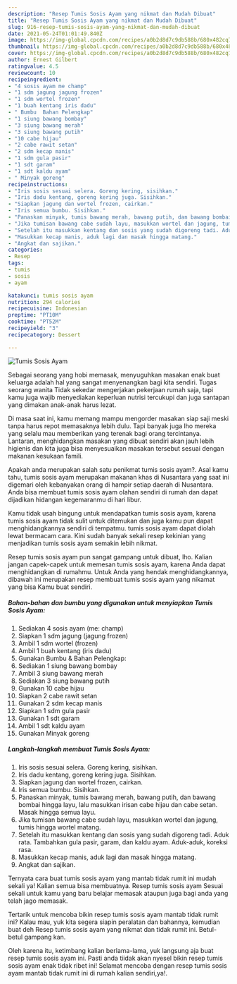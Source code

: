 ```yaml
---
description: "Resep Tumis Sosis Ayam yang nikmat dan Mudah Dibuat"
title: "Resep Tumis Sosis Ayam yang nikmat dan Mudah Dibuat"
slug: 916-resep-tumis-sosis-ayam-yang-nikmat-dan-mudah-dibuat
date: 2021-05-24T01:01:49.840Z
image: https://img-global.cpcdn.com/recipes/a0b2d8d7c9db588b/680x482cq70/tumis-sosis-ayam-foto-resep-utama.jpg
thumbnail: https://img-global.cpcdn.com/recipes/a0b2d8d7c9db588b/680x482cq70/tumis-sosis-ayam-foto-resep-utama.jpg
cover: https://img-global.cpcdn.com/recipes/a0b2d8d7c9db588b/680x482cq70/tumis-sosis-ayam-foto-resep-utama.jpg
author: Ernest Gilbert
ratingvalue: 4.5
reviewcount: 10
recipeingredient:
- "4 sosis ayam me champ"
- "1 sdm jagung jagung frozen"
- "1 sdm wortel frozen"
- "1 buah kentang iris dadu"
- " Bumbu  Bahan Pelengkap"
- "1 siung bawang bombay"
- "3 siung bawang merah"
- "3 siung bawang putih"
- "10 cabe hijau"
- "2 cabe rawit setan"
- "2 sdm kecap manis"
- "1 sdm gula pasir"
- "1 sdt garam"
- "1 sdt kaldu ayam"
- " Minyak goreng"
recipeinstructions:
- "Iris sosis sesuai selera. Goreng kering, sisihkan."
- "Iris dadu kentang, goreng kering juga. Sisihkan."
- "Siapkan jagung dan wortel frozen, cairkan."
- "Iris semua bumbu. Sisihkan."
- "Panaskan minyak, tumis bawang merah, bawang putih, dan bawang bombai hingga layu, lalu masukkan irisan cabe hijau dan cabe setan. Masak hingga semua layu."
- "Jika tumisan bawang cabe sudah layu, masukkan wortel dan jagung, tumis hingga wortel matang."
- "Setelah itu masukkan kentang dan sosis yang sudah digoreng tadi. Aduk rata. Tambahkan gula pasir, garam, dan kaldu ayam. Aduk-aduk, koreksi rasa."
- "Masukkan kecap manis, aduk lagi dan masak hingga matang."
- "Angkat dan sajikan."
categories:
- Resep
tags:
- tumis
- sosis
- ayam

katakunci: tumis sosis ayam 
nutrition: 294 calories
recipecuisine: Indonesian
preptime: "PT10M"
cooktime: "PT52M"
recipeyield: "3"
recipecategory: Dessert

---
```



![Tumis Sosis Ayam](https://img-global.cpcdn.com/recipes/a0b2d8d7c9db588b/680x482cq70/tumis-sosis-ayam-foto-resep-utama.jpg)

Sebagai seorang yang hobi memasak, menyuguhkan masakan enak buat keluarga adalah hal yang sangat menyenangkan bagi kita sendiri. Tugas seorang  wanita Tidak sekedar mengerjakan pekerjaan rumah saja, tapi kamu juga wajib menyediakan keperluan nutrisi tercukupi dan juga santapan yang dimakan anak-anak harus lezat.

Di masa  saat ini, kamu memang mampu mengorder masakan siap saji meski tanpa harus repot memasaknya lebih dulu. Tapi banyak juga lho mereka yang selalu mau memberikan yang terenak bagi orang tercintanya. Lantaran, menghidangkan masakan yang dibuat sendiri akan jauh lebih higienis dan kita juga bisa menyesuaikan masakan tersebut sesuai dengan makanan kesukaan famili. 



Apakah anda merupakan salah satu penikmat tumis sosis ayam?. Asal kamu tahu, tumis sosis ayam merupakan makanan khas di Nusantara yang saat ini digemari oleh kebanyakan orang di hampir setiap daerah di Nusantara. Anda bisa membuat tumis sosis ayam olahan sendiri di rumah dan dapat dijadikan hidangan kegemaranmu di hari libur.

Kamu tidak usah bingung untuk mendapatkan tumis sosis ayam, karena tumis sosis ayam tidak sulit untuk ditemukan dan juga kamu pun dapat menghidangkannya sendiri di tempatmu. tumis sosis ayam dapat diolah lewat bermacam cara. Kini sudah banyak sekali resep kekinian yang menjadikan tumis sosis ayam semakin lebih nikmat.

Resep tumis sosis ayam pun sangat gampang untuk dibuat, lho. Kalian jangan capek-capek untuk memesan tumis sosis ayam, karena Anda dapat menghidangkan di rumahmu. Untuk Anda yang hendak menghidangkannya, dibawah ini merupakan resep membuat tumis sosis ayam yang nikamat yang bisa Kamu buat sendiri.

<!--inarticleads1-->

##### Bahan-bahan dan bumbu yang digunakan untuk menyiapkan Tumis Sosis Ayam:

1. Sediakan 4 sosis ayam (me: champ)
1. Siapkan 1 sdm jagung (jagung frozen)
1. Ambil 1 sdm wortel (frozen)
1. Ambil 1 buah kentang (iris dadu)
1. Gunakan  Bumbu &amp; Bahan Pelengkap:
1. Sediakan 1 siung bawang bombay
1. Ambil 3 siung bawang merah
1. Sediakan 3 siung bawang putih
1. Gunakan 10 cabe hijau
1. Siapkan 2 cabe rawit setan
1. Gunakan 2 sdm kecap manis
1. Siapkan 1 sdm gula pasir
1. Gunakan 1 sdt garam
1. Ambil 1 sdt kaldu ayam
1. Gunakan  Minyak goreng




<!--inarticleads2-->

##### Langkah-langkah membuat Tumis Sosis Ayam:

1. Iris sosis sesuai selera. Goreng kering, sisihkan.
1. Iris dadu kentang, goreng kering juga. Sisihkan.
1. Siapkan jagung dan wortel frozen, cairkan.
1. Iris semua bumbu. Sisihkan.
1. Panaskan minyak, tumis bawang merah, bawang putih, dan bawang bombai hingga layu, lalu masukkan irisan cabe hijau dan cabe setan. Masak hingga semua layu.
1. Jika tumisan bawang cabe sudah layu, masukkan wortel dan jagung, tumis hingga wortel matang.
1. Setelah itu masukkan kentang dan sosis yang sudah digoreng tadi. Aduk rata. Tambahkan gula pasir, garam, dan kaldu ayam. Aduk-aduk, koreksi rasa.
1. Masukkan kecap manis, aduk lagi dan masak hingga matang.
1. Angkat dan sajikan.




Ternyata cara buat tumis sosis ayam yang mantab tidak rumit ini mudah sekali ya! Kalian semua bisa membuatnya. Resep tumis sosis ayam Sesuai sekali untuk kamu yang baru belajar memasak ataupun juga bagi anda yang telah jago memasak.

Tertarik untuk mencoba bikin resep tumis sosis ayam mantab tidak rumit ini? Kalau mau, yuk kita segera siapin peralatan dan bahannya, kemudian buat deh Resep tumis sosis ayam yang nikmat dan tidak rumit ini. Betul-betul gampang kan. 

Oleh karena itu, ketimbang kalian berlama-lama, yuk langsung aja buat resep tumis sosis ayam ini. Pasti anda tiidak akan nyesel bikin resep tumis sosis ayam enak tidak ribet ini! Selamat mencoba dengan resep tumis sosis ayam mantab tidak rumit ini di rumah kalian sendiri,ya!.

